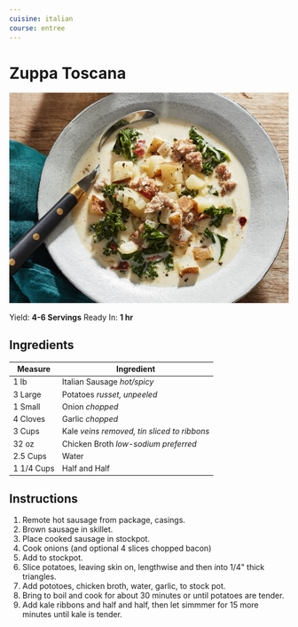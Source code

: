 ```yaml
---
cuisine: italian
course: entree
---
```


# Zuppa Toscana

![Photo](../_images/zuppa-toscana.jpg)

Yield: **4-6 Servings**
Ready In: **1 hr**

## Ingredients

Measure|Ingredient
---|---
1 lb|Italian Sausage *hot/spicy*
3 Large|Potatoes *russet, unpeeled*
1 Small|Onion *chopped*
4 Cloves|Garlic *chopped*
3 Cups|Kale *veins removed, tin sliced to ribbons*
32 oz|Chicken Broth *low-sodium preferred*
2.5 Cups|Water
1 1/4 Cups|Half and Half


## Instructions

1. Remote hot sausage from package, casings.
2. Brown sausage in skillet.
3. Place cooked sausage in stockpot.
4. Cook onions (and optional 4 slices chopped bacon)
5. Add to stockpot.
6. Slice potatoes, leaving skin on, lengthwise and then into 1/4" thick triangles.
7. Add pototoes, chicken broth, water, garlic, to stock pot.
8. Bring to boil and cook for about 30 minutes or until potatoes are tender.
9. Add kale ribbons and half and half, then let simmmer for 15 more minutes until kale is tender.
